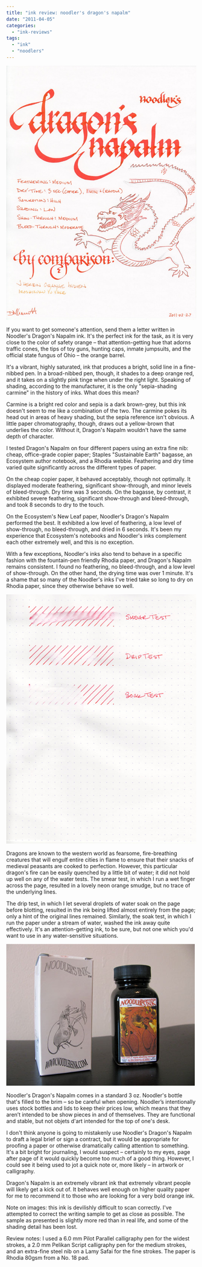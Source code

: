 ```yaml
---
title: "ink review: noodler's dragon's napalm"
date: "2011-04-05"
categories: 
  - "ink-reviews"
tags: 
  - "ink"
  - "noodlers"
---
```


![](noodlers-dragons-napalm.jpg)

If you want to get someone's attention, send them a letter written in Noodler's Dragon's Napalm ink. It's the perfect ink for the task, as it is very close to the color of safety orange – that attention-getting hue that adorns traffic cones, the tips of toy guns, hunting caps, inmate jumpsuits, and the official state fungus of Ohio – the orange barrel.

  

It's a vibrant, highly saturated, ink that produces a bright, solid line in a fine-nibbed pen. In a broad-nibbed pen, though, it shades to a deep orange red, and it takes on a slightly pink tinge when under the right light. Speaking of shading, according to the manufacturer, it is the only "sepia-shading carmine" in the history of inks. What does this mean? 

  

Carmine is a bright red color and sepia is a dark brown-grey, but this ink doesn't seem to me like a combination of the two. The carmine pokes its head out in areas of heavy shading, but the sepia reference isn't obvious. A little paper chromatography, though, draws out a yellow-brown that underlies the color. Without it, Dragon's Napalm wouldn't have the same depth of character.

  

I tested Dragon's Napalm on four different papers using an extra fine nib: cheap, office-grade copier paper; Staples "Sustainable Earth" bagasse, an Ecosystem author notebook, and a Rhodia webbie. Feathering and dry time varied quite significantly across the different types of paper. 

  

On the cheap copier paper, it behaved acceptably, though not optimally. It displayed moderate feathering, significant show-through, and minor levels of bleed-through. Dry time was 3 seconds. On the bagasse, by contrast, it exhibited severe feathering, significant show-through and bleed-through, and took 8 seconds to dry to the touch.

  

On the Ecosystem's New Leaf paper, Noodler's Dragon's Napalm performed the best. It exhibited a low level of feathering, a low level of show-through, no bleed-through, and dried in 6 seconds. It's been my experience that Ecosystem's notebooks and Noodler's inks complement each other extremely well, and this is no exception.

  

With a few exceptions, Noodler's inks also tend to behave in a specific fashion with the fountain-pen friendly Rhodia paper, and Dragon's Napalm remains consistent. I found no feathering, no bleed-through, and a low level of show-through. On the other hand, the drying time was over 1 minute. It's a shame that so many of the Noodler's inks I've tried take so long to dry on Rhodia paper, since they otherwise behave so well.

  
![](noodlers-dragons-napalm-water-test.jpg)

Dragons are known to the western world as fearsome, fire-breathing creatures that will engulf entire cities in flame to ensure that their snacks of medieval peasants are cooked to perfection. However, this particular dragon's fire can be easily quenched by a little bit of water; it did not hold up well on any of the water tests. The smear test, in which I run a wet finger across the page, resulted in a lovely neon orange smudge, but no trace of the underlying lines.

  

The drip test, in which I let several droplets of water soak on the page before blotting, resulted in the ink being lifted almost entirely from the page; only a hint of the original lines remained. Similarly, the soak test, in which I run the paper under a stream of water, washed the ink away quite effectively. It's an attention-getting ink, to be sure, but not one which you'd want to use in any water-sensitive situations.

![](noodlers-dragons-napalm-bottle.JPG)

Noodler's Dragon's Napalm comes in a standard 3 oz. Noodler's bottle that's filled to the brim – so be careful when opening. Noodler’s intentionally uses stock bottles and lids to keep their prices low, which means that they aren’t intended to be show pieces in and of themselves. They are functional and stable, but not objets d'art intended for the top of one's desk.

  

I don't think anyone is going to mistakenly use Noodler's Dragon's Napalm to draft a legal brief or sign a contract, but it would be appropriate for proofing a paper or otherwise dramatically calling attention to something. It's a bit bright for journaling, I would suspect – certainly to my eyes, page after page of it would quickly become too much of a good thing. However, I could see it being used to jot a quick note or, more likely – in artwork or calligraphy.

  

Dragon's Napalm is an extremely vibrant ink that extremely vibrant people will likely get a kick out of. It behaves well enough on higher quality paper for me to recommend it to those who are looking for a very bold orange ink.

  

Note on images: this ink is devilishly difficult to scan correctly. I've attempted to correct the writing sample to get as close as possible. The sample as presented is slightly more red than in real life, and some of the shading detail has been lost.

  

Review notes: I used a 6.0 mm Pilot Parallel calligraphy pen for the widest strokes, a 2.0 mm Pelikan Script calligraphy pen for the medium strokes, and an extra-fine steel nib on a Lamy Safai for the fine strokes. The paper is Rhodia 80gsm from a No. 18 pad.
